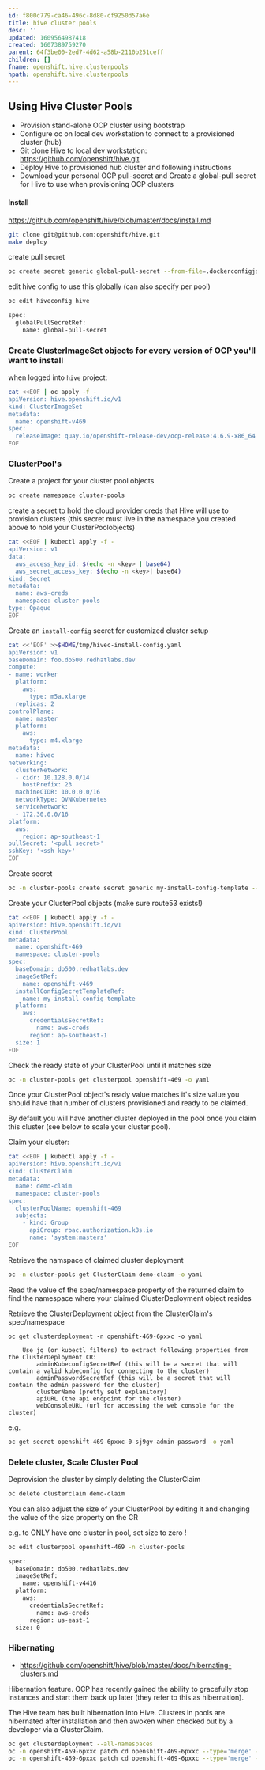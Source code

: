 ```yaml
---
id: f800c779-ca46-496c-8d80-cf9250d57a6e
title: hive cluster pools
desc: ''
updated: 1609564987418
created: 1607389759270
parent: 64f3be00-2ed7-4d62-a58b-2110b251ceff
children: []
fname: openshift.hive.clusterpools
hpath: openshift.hive.clusterpools
---
```

## Using Hive Cluster Pools

- Provision stand-alone OCP cluster using bootstrap
- Configure oc on local dev workstation to connect to a provisioned cluster (hub)
- Git clone Hive to local dev workstation: <https://github.com/openshift/hive.git>
- Deploy Hive to provisioned hub cluster and following instructions
- Download your personal OCP pull-secret and Create a global-pull secret for Hive to use when provisioning OCP clusters

#### Install

<https://github.com/openshift/hive/blob/master/docs/install.md>

```bash
git clone git@github.com:openshift/hive.git
make deploy
```

create pull secret

```bash
oc create secret generic global-pull-secret --from-file=.dockerconfigjson=./pull-secret --type=kubernetes.io/dockerconfigjson --namespace hive
```

edit hive config to use this globally (can also specify per pool)

```bash
oc edit hiveconfig hive

spec:
  globalPullSecretRef:
    name: global-pull-secret
```

### Create ClusterImageSet objects for every version of OCP you'll want to install

when logged into `hive` project:

```bash
cat <<EOF | oc apply -f -
apiVersion: hive.openshift.io/v1
kind: ClusterImageSet
metadata:
  name: openshift-v469
spec:
  releaseImage: quay.io/openshift-release-dev/ocp-release:4.6.9-x86_64
EOF
```

### ClusterPool's

Create a project for your cluster pool objects

```bash
oc create namespace cluster-pools
```

create a secret to hold the cloud provider creds that Hive will use to provision clusters (this secret must live in the namespace you created above to hold your ClusterPoolobjects)

```bash
cat <<EOF | kubectl apply -f -
apiVersion: v1
data:
  aws_access_key_id: $(echo -n <key> | base64)
  aws_secret_access_key: $(echo -n <key>| base64)
kind: Secret
metadata:
  name: aws-creds
  namespace: cluster-pools
type: Opaque
EOF
```

Create an `install-config` secret for customized cluster setup

```bash
cat <<'EOF' >>$HOME/tmp/hivec-install-config.yaml
apiVersion: v1
baseDomain: foo.do500.redhatlabs.dev
compute:
- name: worker
  platform:
    aws:
      type: m5a.xlarge
  replicas: 2
controlPlane:
  name: master
  platform:
    aws:
      type: m4.xlarge
metadata:
  name: hivec
networking:
  clusterNetwork:
  - cidr: 10.128.0.0/14
    hostPrefix: 23
  machineCIDR: 10.0.0.0/16
  networkType: OVNKubernetes
  serviceNetwork:
  - 172.30.0.0/16  
platform:
  aws:
    region: ap-southeast-1
pullSecret: '<pull secret>'
sshKey: '<ssh key>'
EOF
```

Create secret

```bash
oc -n cluster-pools create secret generic my-install-config-template --from-file=install-config.yaml=$HOME/tmp/hivec-install-config.yaml
```

Create your ClusterPool objects (make sure route53 exists!)

```bash
cat <<EOF | kubectl apply -f -
apiVersion: hive.openshift.io/v1
kind: ClusterPool
metadata:
  name: openshift-469
  namespace: cluster-pools
spec:
  baseDomain: do500.redhatlabs.dev
  imageSetRef:
    name: openshift-v469
  installConfigSecretTemplateRef: 
    name: my-install-config-template
  platform:
    aws:
      credentialsSecretRef:
        name: aws-creds
      region: ap-southeast-1
  size: 1
EOF
```

Check the ready state of your ClusterPool until it matches size

```bash
oc -n cluster-pools get clusterpool openshift-469 -o yaml
```

Once your ClusterPool object's ready value matches it's size value you should have that number of clusters provisioned and ready to be claimed.

By default you will have another cluster deployed in the pool once you claim this cluster (see below to scale your cluster pool).

Claim your cluster:

```bash
cat <<EOF | kubectl apply -f -
apiVersion: hive.openshift.io/v1
kind: ClusterClaim
metadata:
  name: demo-claim
  namespace: cluster-pools
spec:
  clusterPoolName: openshift-469
  subjects:
    - kind: Group
      apiGroup: rbac.authorization.k8s.io
      name: 'system:masters'
EOF
```

Retrieve the namspace of claimed cluster deployment

```bash
oc -n cluster-pools get ClusterClaim demo-claim -o yaml
```

Read the value of the spec/namespace property of the returned claim to find the namespace where your claimed ClusterDeployment object resides

Retrieve the ClusterDeployment object from the ClusterClaim's spec/namespace

```
oc get clusterdeployment -n openshift-469-6pxxc -o yaml

    Use jq (or kubectl filters) to extract following properties from the ClusterDeployment CR:
        adminKubeconfigSecretRef (this will be a secret that will contain a valid kubeconfig for connecting to the cluster)
        adminPasswordSecretRef (this will be a secret that will contain the admin password for the cluster)
        clusterName (pretty self explanitory)
        apiURL (the api endpoint for the cluster)
        webConsoleURL (url for accessing the web console for the cluster)
```

e.g.

```bash
oc get secret openshift-469-6pxxc-0-sj9gv-admin-password -o yaml
```

### Delete cluster, Scale Cluster Pool

Deprovision the cluster by simply deleting the ClusterClaim

```bash
oc delete clusterclaim demo-claim
```

You can also adjust the size of your ClusterPool by editing it and changing the value of the size property on the CR

e.g. to ONLY have one cluster in pool, set size to zero !

```bash
oc edit clusterpool openshift-469 -n cluster-pools

spec:
  baseDomain: do500.redhatlabs.dev
  imageSetRef:
    name: openshift-v4416
  platform:
    aws:
      credentialsSecretRef:
        name: aws-creds
      region: us-east-1
  size: 0
```

### Hibernating

- <https://github.com/openshift/hive/blob/master/docs/hibernating-clusters.md>

Hibernation feature. OCP has recently gained the ability to gracefully stop instances and start them back up later (they refer to this as hibernation). 

The Hive team has built hibernation into Hive. Clusters in pools are hibernated after installation and then awoken when checked out by a developer via a ClusterClaim.

```bash
oc get clusterdeployment --all-namespaces
oc -n openshift-469-6pxxc patch cd openshift-469-6pxxc --type='merge' -p $'spec:\n powerState: Hibernating'
oc -n openshift-469-6pxxc patch cd openshift-469-6pxxc --type='merge' -p $'spec:\n powerState: Running'
```

